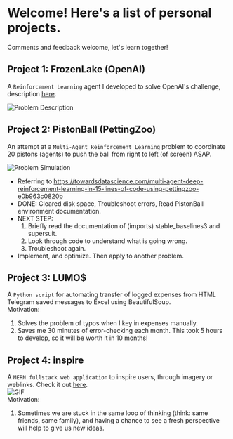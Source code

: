 # Welcome! Here's a list of personal projects.
Comments and feedback welcome, let's learn together!  

## Project 1: FrozenLake (OpenAI)
A ```Reinforcement Learning``` agent I developed to solve OpenAI's challenge, description [here](https://gym.openai.com/envs/FrozenLake-v0/).  
  
![Problem Description](https://external-preview.redd.it/xMSGKt4DiSFUocGf0q5RMElmlztOj9wYqecFkOjUq7o.jpg?auto=webp&s=a0f1934ecc0e5c6067790d7b59d829273f513d3a)

## Project 2: PistonBall (PettingZoo)
An attempt at a ```Multi-Agent Reinforcement Learning``` problem to coordinate 20 pistons (agents) to push the ball from right to left (of screen) ASAP.  
  
![Problem Simulation](https://miro.medium.com/max/1400/0*ZBS0do1EE3ayKGk-.gif)  

- Referring to https://towardsdatascience.com/multi-agent-deep-reinforcement-learning-in-15-lines-of-code-using-pettingzoo-e0b963c0820b
- DONE: Cleared disk space, Troubleshoot errors, Read PistonBall environment documentation.
- NEXT STEP:
    1. Briefly read the documentation of (imports) stable_baselines3 and supersuit.
    2. Look through code to understand what is going wrong.
    3. Troubleshoot again.
- Implement, and optimize. Then apply to another problem.

## Project 3: LUMO$
A ```Python script``` for automating transfer of logged expenses from HTML Telegram saved messages to Excel using BeautifulSoup.  
Motivation:
1. Solves the problem of typos when I key in expenses manually.
2. Saves me 30 minutes of error-checking each month. This took 5 hours to develop, so it will be worth it in 10 months!

## Project 4: inspire
A `MERN fullstack web application` to inspire users, through imagery or weblinks. Check it out [here](https://inspire.herokuapp.com/).  
![GIF](https://gfycat.com/carefreecostlydromaeosaur.gif)  
Motivation:
1. Sometimes we are stuck in the same loop of thinking (think: same friends, same family), and having a chance to see a fresh perspective will help to give us new ideas.
